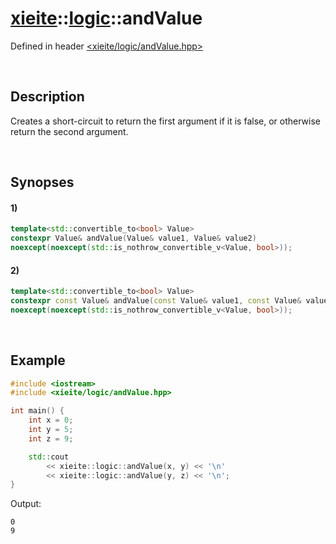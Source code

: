 # [xieite](../xieite.md)\:\:[logic](../logic.md)\:\:andValue
Defined in header [<xieite/logic/andValue.hpp>](../../include/xieite/logic/andValue.hpp)

&nbsp;

## Description
Creates a short-circuit to return the first argument if it is false, or otherwise return the second argument.

&nbsp;

## Synopses
#### 1)
```cpp
template<std::convertible_to<bool> Value>
constexpr Value& andValue(Value& value1, Value& value2)
noexcept(noexcept(std::is_nothrow_convertible_v<Value, bool>));
```
#### 2)
```cpp
template<std::convertible_to<bool> Value>
constexpr const Value& andValue(const Value& value1, const Value& value2)
noexcept(noexcept(std::is_nothrow_convertible_v<Value, bool>));
```

&nbsp;

## Example
```cpp
#include <iostream>
#include <xieite/logic/andValue.hpp>

int main() {
    int x = 0;
    int y = 5;
    int z = 9;

    std::cout
        << xieite::logic::andValue(x, y) << '\n'
        << xieite::logic::andValue(y, z) << '\n';
}
```
Output:
```
0
9
```
